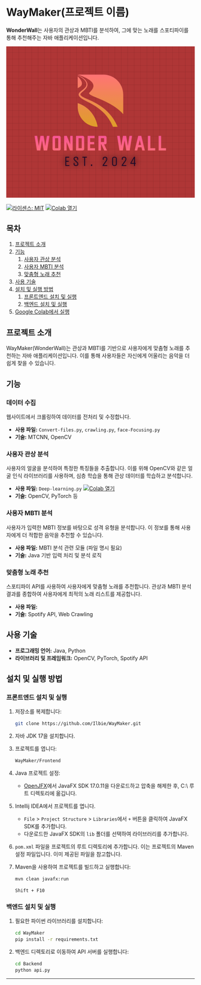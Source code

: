 # WayMaker(프로젝트 이름)

**WonderWall**는 사용자의 관상과 MBTI를 분석하여, 그에 맞는 노래를 스포티파이를 통해 추천해주는 자바 애플리케이션입니다.

![WonderWall](Wonderwall.png)

[![라이센스: MIT](https://img.shields.io/badge/license-MIT-green)](https://github.com/Ilbie/WayMaker/blob/main/LICENSE)
[![Colab 열기](https://colab.research.google.com/assets/colab-badge.svg)](https://colab.research.google.com/github/Ilbie/WayMaker/blob/main/Deep_learning.ipynb)

## 목차
1. [프로젝트 소개](#프로젝트-소개)
2. [기능](#기능)
    1. [사용자 관상 분석](#사용자-관상-분석)
    2. [사용자 MBTI 분석](#사용자-mbti-분석)
    3. [맞춤형 노래 추천](#맞춤형-노래-추천)
3. [사용 기술](#사용-기술)
4. [설치 및 실행 방법](#설치-및-실행-방법)
    1. [프론트엔드 설치 및 실행](#프론트엔드-설치-및-실행)
    2. [백엔드 설치 및 실행](#백엔드-설치-및-실행)
5. [Google Colab에서 실행](#google-colab에서-실행)

## 프로젝트 소개
WayMaker(WonderWall)는 관상과 MBTI를 기반으로 사용자에게 맞춤형 노래를 추천하는 자바 애플리케이션입니다. 이를 통해 사용자들은 자신에게 어울리는 음악을 더 쉽게 찾을 수 있습니다.

## 기능

### 데이터 수집
웹사이트에서 크롤링하여 데이터를 전처리 및 수정합니다.
- **사용 파일:** `Convert-files.py`, `crawling.py`, `face-Focusing.py`
- **기술:** MTCNN, OpenCV

### 사용자 관상 분석
사용자의 얼굴을 분석하여 특정한 특징들을 추출합니다. 이를 위해 OpenCV와 같은 얼굴 인식 라이브러리를 사용하며, 심층 학습을 통해 관상 데이터를 학습하고 분석합니다.
- **사용 파일:** `Deep-learning.py` [![Colab 열기](https://colab.research.google.com/assets/colab-badge.svg)](https://colab.research.google.com/github/Ilbie/WayMaker/blob/main/Deep_learning.ipynb)
- **기술:** OpenCV, PyTorch 등

### 사용자 MBTI 분석
사용자가 입력한 MBTI 정보를 바탕으로 성격 유형을 분석합니다. 이 정보를 통해 사용자에게 더 적합한 음악을 추천할 수 있습니다.
- **사용 파일:** MBTI 분석 관련 모듈 (파일 명시 필요)
- **기술:** Java 기반 입력 처리 및 분석 로직

### 맞춤형 노래 추천
스포티파이 API를 사용하여 사용자에게 맞춤형 노래를 추천합니다. 관상과 MBTI 분석 결과를 종합하여 사용자에게 최적의 노래 리스트를 제공합니다.
- **사용 파일:** 
- **기술:** Spotify API, Web Crawling

## 사용 기술
- **프로그래밍 언어:** Java, Python
- **라이브러리 및 프레임워크:** OpenCV, PyTorch, Spotify API

## 설치 및 실행 방법

### 프론트엔드 설치 및 실행

1. 저장소를 복제합니다:
    ```sh
    git clone https://github.com/Ilbie/WayMaker.git
    ```

2. 자바 JDK 17을 설치합니다.

3. 프로젝트를 엽니다:
    ```sh
    WayMaker/Frontend
    ```

4. Java 프로젝트 설정:
    - [OpenJFX](https://openjfx.io)에서 JavaFX SDK 17.0.11을 다운로드하고 압축을 해제한 후, C:\ 루트 디렉토리에 옮깁니다.

5. Intellij IDEA에서 프로젝트를 엽니다.
    - `File` > `Project Structure` > `Libraries`에서 `+` 버튼을 클릭하여 JavaFX SDK를 추가합니다.
    - 다운로드한 JavaFX SDK의 `lib` 폴더를 선택하여 라이브러리를 추가합니다.

6. `pom.xml` 파일을 프로젝트의 루트 디렉토리에 추가합니다. 이는 프로젝트의 Maven 설정 파일입니다. 이미 제공된 파일을 참고합니다.

7. Maven을 사용하여 프로젝트를 빌드하고 실행합니다:
    ```sh
    mvn clean javafx:run
    ```
    ```
    Shift + F10
    ```

### 백엔드 설치 및 실행

1. 필요한 파이썬 라이브러리를 설치합니다:
    ```sh
    cd WayMaker
    pip install -r requirements.txt
    ```

2. 백엔드 디렉토리로 이동하여 API 서버를 실행합니다:
    ```sh
    cd Backend
    python api.py
    ```

---

